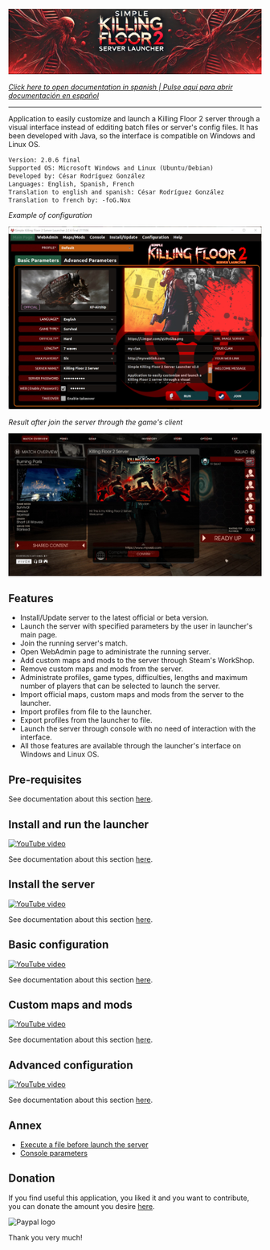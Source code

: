 ![Logo](doc/images/kf2banner.png)

_[Click here to open documentation in spanish | Pulse aquí para abrir documentación en español](LEEME.md)_

---
Application to easily customize and launch a Killing Floor 2 server through a visual interface instead of edditing batch files or server's config files. It has been developed with Java, so the interface is compatible on Windows and Linux OS.

```
Version: 2.0.6 final
Supported OS: Microsoft Windows and Linux (Ubuntu/Debian)
Developed by: César Rodríguez González
Languages: English, Spanish, French
Translation to english and spanish: César Rodríguez González
Translation to french by: -foG.Nox
```

*Example of configuration*

![Example configuration](doc/images/screenshot00.png)

*Result after join the server through the game's client*

![In game](doc/images/screenshot-in-game.jpg)

## Features

- Install/Update server to the latest official or beta version.
- Launch the server with specified parameters by the user in launcher's main page.
- Join the running server's match.
- Open WebAdmin page to administrate the running server.
- Add custom maps and mods to the server through Steam's WorkShop.
- Remove custom maps and mods from the server.
- Administrate profiles, game types, difficulties, lengths and maximum number of players that can be selected to launch the server.
- Import official maps, custom maps and mods from the server to the launcher.
- Import profiles from file to the launcher.
- Export profiles from the launcher to file.
- Launch the server through console with no need of interaction with the interface.
- All those features are available through the launcher's interface on Windows and Linux OS.

## Pre-requisites
See documentation about this section [here](doc/PRE-REQUISITES.md).

## Install and run the launcher

[![YouTube video](doc/images/video01.png)](https://www.youtube.com/watch?v=1fAL5AK55QY)

See documentation about this section [here](doc/INSTALL-LAUNCHER.md).

## Install the server

[![YouTube video](doc/images/video02.png)](https://www.youtube.com/watch?v=JYf4dvg04nc)

See documentation about this section [here](doc/INSTALL-SERVER.md).

## Basic configuration

[![YouTube video](doc/images/video03.png)](https://www.youtube.com/watch?v=2qVCiDyYjdw)

See documentation about this section [here](doc/BASIC-CONFIGURATION.md).

## Custom maps and mods

[![YouTube video](doc/images/video04.png)](https://www.youtube.com/watch?v=Y94hFK6jOEI)

See documentation about this section [here](doc/CUSTOM-MAPS.md).

## Advanced configuration

[![YouTube video](doc/images/video05.png)](https://www.youtube.com/watch?v=tFxy_neabug)

See documentation about this section [here](doc/ADVANCED-CONFIGURATION.md).

## Annex
- [Execute a file before launch the server](doc/ANNEX.md#execute-a-file-before-launch-the-server)
- [Console parameters](doc/ANNEX.md#console-parameters)

## Donation
If you find useful this application, you liked it and you want to contribute, you can donate the amount you desire [here](https://www.paypal.me/cesarrgon).

![Paypal logo](doc/images/paypal-logo.png)

Thank you very much!
